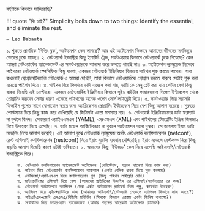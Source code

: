 বইটাকে কিভাবে সাজিয়েছি?

!!! quote "কি চাই?"
    Simplicity boils down to two things: Identify the essential, and eliminate the rest.  
    
    – Leo Babauta

১. শুরুতে প্রাথমিক 'বিল্ডিং ব্লক', অটোমেশন কেন লাগছে? আর এই অটোমেশন কিভাবে আমাদের জীবনের সবকিছুর ভেতরে ঢুকে যাচ্ছে। 
২. নেটওয়ার্ক ইন্ডাস্ট্রির কিছু ইমার্জিং ট্রেন্ড, সফটওয়্যার কিভাবে নেটওয়ার্কে ঢুকে গিয়েছে? কেন আমরা নেটওয়ার্কের ম্যানেজমেন্ট এর সফটওয়্যারকে আলাদা করে ভাবতে পারছি না।
৩. অটোমেশন ল্যাঙ্গুয়েজ হিসেবে পাইথনের নেটওয়ার্ক স্পেসিফিক কিছু ধারণা, একজন নেটওয়ার্ক ইঞ্জিনিয়ার কিভাবে পাইথন শুরু করতে পারেন।  যারা  কখনোই প্রোগ্রামেটিক্যালি নেটওয়ার্ক এ আমরা দেখিনি,  তারা কিভাবে নেটওয়ার্ককে প্রোগ্রাম করতে পারবে সেটাই শুরু করা হয়েছে পাইথন দিয়ে।
৪. পাইথন দিয়ে কিভাবে ডাটা এক্সেস করা যায়,  ডাটা কে মেনু প্লেট করা যায় সেটার বেশ কিছু ধারনা দিয়েছি এই চ্যাপ্টারে।  একজন নেটওয়ার্কিং ইঞ্জিনিয়ার কিভাবে সুইচ রাউটার ফায়ারওয়াল সিঙ্গেল ইন্টারফেস থেকে প্রোগ্রামিং করবেন সেটার ধারণা এসেছে পাইথনের অনেক ওপেন সোর্স লাইব্রেরী দিয়ে। 
৫. সফটওয়্যার দিয়ে সরাসরি ডিভাইস গুলোর সাথে যোগাযোগ করার জন্য অ্যাপ্লিকেশন প্রোগ্রামিং ইন্টারফেস নিয়ে বেশ কিছু আলাপ হয়েছে। শুরুতে পোস্টম্যান দিয়ে কিছু কাজ করে দেখিয়েছি যে জিনিসটা এতো সমস্যার নয়।
৬. নেটওয়ার্ক ইঞ্জিনিয়ারদের ডাটা ফরম্যাট না বুঝলে বিপদ। সেকারণে ওয়াইএএমএল (YAML), এক্সএমএল (XML) এবং পাইথনের টেমপ্লেটিং ইঞ্জিন জিনজা২ নিয়ে উদাহরণ নিয়ে এসেছি।
৭. ডাটা মডেল আর্কিটেকচার না বুঝলে অটোমেশন আনা দুস্কর। সে জায়গায় ইয়াং ডাটা মডেলিং নিয়ে আলাপ করেছি। এই আলাপ বুঝে নেটওয়ার্ক ল্যাঙ্গুয়েজ অর্থাৎ নেটওয়ার্ক কনফিগারেশন (netconf), রেস্ট এপিআই কনফিগারেশন (restconf) নিয়ে ইয়াং স্যুটের ব্যবহার দেখিয়েছি। ইয়াং মডেলে রেস্টকন্ফ নিয়ে কিছু বাড়তি আলাপ দিয়েছি কারণ এটাই ভবিষ্যত।
৮. আমাদের কিছু 'ইউজড' কেস নিয়ে এসেছি আইএসপি/নেটওয়ার্ক ইন্ডাস্ট্রিকে ঘিরে।

        ক. নেটওয়ার্ক কনফিগারেশন ম্যানেজমেন্ট অটোমেশন (বেবিস্টেপস, যন্ত্রকে ঝামেলা দিয়ে কাজ করা)
        খ. পাইথন দিয়ে নেটওয়ার্কের কনফিগারেশন ব্যাকআপ (একটা বেসিক ধারণা দিয়ে শুরু করলাম)
        গ. নেটমিকো/ওয়াইএমএল দিয়ে কনফিগারেশন পুশ (কিছু পাইথন লাইব্রেরি দেখি)
        ঘ. মাইক্রোটিকের এপিআই দিয়ে খেলা (আমাদের প্রতিদিনের ডিভাইস এর এপিআই/সফটওয়্যার এর কাজ)
        ঙ. নেটওয়ার্ক অটোমেশনে অ্যান্সিবল (সেরা একটা অটোমেশন প্ল্যাটফর্ম নিয়ে গল্প, কয়েকটা উদাহরন)
        চ. অ্যান্সিবল দিয়ে সুইচ+রাউটারে কাজ (আমাদের আইএসপি/নেটওয়ার্ক লেভেলে অ্যান্সিবল কিভাবে কাজ করছে?)
        ছ. পাইএটিএস+জেনি এসএলএ/বিজিপি মনিটরিং (সিসকো কিভাবে এরকম একটা জিনিস বানালো?)
        ঝ. সল্টস্ট্যাক দিয়ে ফায়ারওয়াল ম্যানেজমেন্ট (আমার পছন্দের আরেকটা অটোমেশন প্ল্যাটফর্ম)

